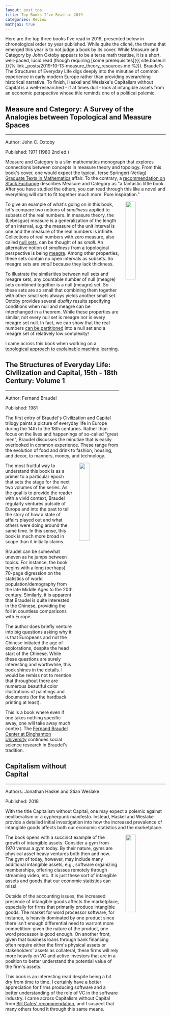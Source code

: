 ```yaml
---
layout: post_top
title: Top Books I've Read in 2019
categories: Review
mathjax: true
---
```


Here are the top three books I've read in 2019, presented below in chronological order by year published. While quite the cliché, the theme that emerged this year is to not judge a book by its cover. While Measure and Category by John Oxtoby appears to be a terse math treatise, it is a short, well-paced, lucid read (though requiring [some prerequisites]({{ site.baseurl }}{% link _posts/2019-10-13-measure_theory_resources.md %})). Braudel's The Structures of Everyday Life digs deeply into the minutiae of common experience in early modern Europe rather than providing overarching historical narrative. To finish, Haskel and Weslake's Capitalism without Capital is a well-researched - if at times dull - look at intangible assets from an economic perspective whose title reminds one of a political polemic.

## Measure and Category: A Survey of the Analogies between Topological and Measure Spaces
______

Author: John C. Oxtoby

Published: 1971 (1980 2nd ed.)

Measure and Category is a slim mathematics monograph that explores connections between concepts in measure theory and topology. From this book's cover, one would expect the typical, terse Springer(-Verlag) [Graduate Texts in Mathematics](https://www.springer.com/series/136) affair. To the contrary, a [recommendation on Stack Exchange](https://mathoverflow.net/questions/11591/suggestions-for-a-good-measure-theory-book) describes Measure and Category as "a fantastic little book. After you have studied the others, you can read through this like a novel and everything will start to fit together much more. Pure inspiration."

<img style="float: right; display: inline-block; margin: 0px 0px 0px 20px" width="25%" height="25%" src="https://images.springer.com/sgw/books/medium/9780387905082.jpg">

To give an example of what's going on in this book, let's compare two notions of _smallness_ applied to subsets of the real numbers. In measure theory, the (Lebesgue) measure is a generalization of the length of an interval, e.g. the measure of the unit interval is one and the measure of the real numbers is infinite. Collections of real numbers with zero measure, also called [null sets](https://en.wikipedia.org/wiki/Null_set), can be thought of as _small_. An alternative notion of _smallness_ from a topological perspective is being [meagre](https://en.wikipedia.org/wiki/Meagre_set). Among other properties, these sets contain no open intervals as subsets. So meagre sets are _small_ because they lack thickness.

To illustrate the similarities between null sets and meagre sets, any countable number of null (meagre) sets combined together is a null (meagre) set. So these sets are so small that combining them together with other small sets always yields another small set. Oxtoby provides several _duality_ results specifying conditions when null and meagre can be interchanged in a theorem. While these properties are similar, not every null set is meagre nor is every meagre set null. In fact, we can show that the real numbers [can be partitioned](https://mathoverflow.net/questions/43478/is-there-a-measure-zero-set-which-isnt-meagre) into a null set and a meagre set of relatively low complexity!

I came across this book when working on a [topological approach to explainable machine learning](https://arxiv.org/abs/1910.08595).

## The Structures of Everyday Life: Civilization and Capital, 15th - 18th Century: Volume 1
______

Author: Fernand Braudel

Published: 1981

The first entry of Braudel's Civilization and Capital trilogy paints a picture of everyday life in Europe during the 14th to the 18th centuries. Rather than focus on the lives and happenings of so-called "great men", Braudel discusses the minutiae that is easily overlooked in common experience. These range from the evolution of food and drink to fashion, housing, and decor, to manners, money, and technology.

<img style="float: right; display: inline-block; margin: 0px 0px 0px 20px" width="25%" height="25%" src="https://images.ucpress.edu/covers/300/9780520081147.jpg">

The most fruitful way to understand this book is as a primer to a particular epoch that sets the stage for the next two volumes of the series. As the goal is to provide the reader with a vivid context, Braudel regularly ventures outside of Europe and into the past to tell the story of how a state of affairs played out and what others were doing around the same time. In this sense, this book is much more broad in scope than it initially claims.

Braudel can be somewhat uneven as he jumps between topics. For instance, the book begins with a long (perhaps) 70-page digression on the statistics of world population/demography from the late Middle Ages to the 20th century. Similarly, it is apparent that Braudel is quite interested in the Chinese, providing the foil in countless comparisons with Europe.

The author does briefly venture into big questions asking why it is that Europeans and not the Chinese initiated the age of explorations, despite the head start of the Chinese. While these questions are surely interesting and worthwhile, this book shines in the details. I would be remiss not to mention that throughout there are numerous beautiful color illustrations of paintings and documents (for the hardback printing at least).

This is a book where even if one takes nothing specific away, one will take away much context. The [Fernand Braudel Center at Binghamton University](https://www.binghamton.edu/fbc/) continues social science research in Braudel's tradition.


## Capitalism without Capital
______

Authors: Jonathan Haskel and Stian Weslake

Published: 2018

With the title Capitalism without Capital, one may expect a polemic against neoliberalism or a cypherpunk manifesto. Instead, Haskel and Weslake provide a detailed initial investigation into how the increased prevalence of intangible goods affects both our economic statistics and the marketplace.

<img style="float: right; display: inline-block; margin: 0px 0px 0px 20px" width="25%" height="25%" src="https://pup-assets.imgix.net/onix/images/9780691175034.jpg?w=640">

The book opens with a succinct example of the growth of intangible assets. Consider a gym from 1970 versus a gym today. By their nature, gyms are physical asset heavy ventures both then and now. The gym of today, however, may include many additional intangible assets, e.g., software organizing memberships, offering classes remotely through streaming video, etc. It is just these sort of intangible assets and goods that our economic statistics can miss!

Outside of the accounting issues, the increased presence of intangible goods affects the marketplace, especially for firms that primarily produce intangible goods. The market for word processor software, for instance, is heavily dominated by one product since there isn't enough differential need to warrant more competition: given the nature of the product, one word processor is good enough. On another front, given that business loans through bank financing often require either the firm's physical assets or stakeholders' assets as collateral, these firms will rely more heavily on VC and active investors that are in a position to better understand the potential value of the firm's assets.

This book is an interesting read despite being a bit dry from time to time. I certainly have a better appreciation for firms producing software and a better understanding of the role of VC in the software industry. I came across Capitalism without Capital from [Bill Gates' recommendation](https://www.gatesnotes.com/Books/Capitalism-Without-Capital), and I suspect that many others found it through this same means.
